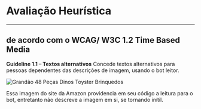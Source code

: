 # Avaliação Heurística
***
## de acordo com o WCAG/ W3C 1.2 Time Based Media
**Guideline 1.1 – Textos alternativos**
Concede textos alternativos para pessoas dependentes das descrições de imagem, usando o bot leitor.

<img alt="Grandão 48 Peças Dinos Toyster Brinquedos" src="https://m.media-amazon.com/images/I/517nRX+9FLL._AC_SY230_.jpg" data-a-hires="https://m.media-amazon.com/images/I/517nRX+9FLL._AC_SY460_.jpg">

Essa imagem do site da Amazon providencia em seu código a leitura para o bot, entretanto não descreve a imagem em si, se tornando inítil.


